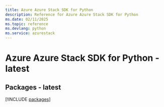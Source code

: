 ```yaml
---
title: Azure Azure Stack SDK for Python
description: Reference for Azure Azure Stack SDK for Python
ms.date: 02/11/2025
ms.topic: reference
ms.devlang: python
ms.service: azurestack
---
```

# Azure Azure Stack SDK for Python - latest
## Packages - latest
[!INCLUDE [packages](azure-stack-index.md)]